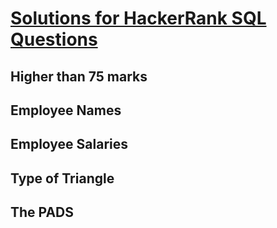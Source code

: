 # [Solutions for HackerRank SQL Questions](https://github.com/espseongsm/HackerRankSQLSolutions/blob/main/SolutionsForHackerRankSQL.ipynb)
## Higher than 75 marks
## Employee Names
## Employee Salaries
## Type of Triangle
## The PADS